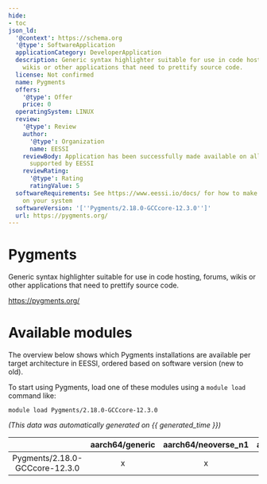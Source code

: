 ```yaml
---
hide:
- toc
json_ld:
  '@context': https://schema.org
  '@type': SoftwareApplication
  applicationCategory: DeveloperApplication
  description: Generic syntax highlighter suitable for use in code hosting, forums,
    wikis or other applications that need to prettify source code.
  license: Not confirmed
  name: Pygments
  offers:
    '@type': Offer
    price: 0
  operatingSystem: LINUX
  review:
    '@type': Review
    author:
      '@type': Organization
      name: EESSI
    reviewBody: Application has been successfully made available on all architectures
      supported by EESSI
    reviewRating:
      '@type': Rating
      ratingValue: 5
  softwareRequirements: See https://www.eessi.io/docs/ for how to make EESSI available
    on your system
  softwareVersion: '[''Pygments/2.18.0-GCCcore-12.3.0'']'
  url: https://pygments.org/
---
```


Pygments
========


Generic syntax highlighter suitable for use in code hosting, forums, wikis or other applications that need to prettify source code.

https://pygments.org/
# Available modules


The overview below shows which Pygments installations are available per target architecture in EESSI, ordered based on software version (new to old).

To start using Pygments, load one of these modules using a `module load` command like:

```shell
module load Pygments/2.18.0-GCCcore-12.3.0
```

*(This data was automatically generated on {{ generated_time }})*  

| |aarch64/generic|aarch64/neoverse_n1|aarch64/neoverse_v1|x86_64/generic|x86_64/amd/zen2|x86_64/amd/zen3|x86_64/amd/zen4|x86_64/intel/haswell|x86_64/intel/sapphirerapids|x86_64/intel/skylake_avx512|
| :---: | :---: | :---: | :---: | :---: | :---: | :---: | :---: | :---: | :---: | :---: |
|Pygments/2.18.0-GCCcore-12.3.0|x|x|x|x|x|x|x|x|-|x|

